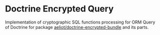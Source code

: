 # Doctrine Encrypted Query

Implementation of cryptographic SQL functions processing for ORM Query of Doctrine for package [aeliot/doctrine-encrypted-bundle](https://github.com/Aeliot-Tm/doctrine-encrypted-bundle) and its parts.
